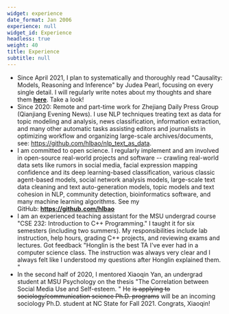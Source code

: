 ```yaml
---
widget: experience
date_format: Jan 2006
experience: null
widget_id: Experience
headless: true
weight: 40
title: Experience
subtitle: null
---
```

* Since April 2021, I plan to systematically and thoroughly read "Causality: Models, Reasoning and Inference" by Judea Pearl, focusing on every single detail. I will regularly write notes about my thoughts and share them **[here](https://github.com/hlbao/causality)**. Take a look!
* Since 2020: Remote and part-time work for Zhejiang Daily Press Group (Qianjiang Evening News). I use NLP techniques treating text as data for topic modeling and analysis, news classification, information extraction, and many other automatic tasks assisting editors and journalists in optimizing workflow and organizing large-scale archives/documents, see: https://github.com/hlbao/nlp_text_as_data.
* I am committed to open science. I regularly implement and am involved in open-source real-world projects and software -- crawling real-world data sets like rumors in social media, facial expression mapping confidence and its deep learning-based classification, various classic agent-based models, social network analysis models, large-scale text data cleaning and text auto-generation models, topic models and text cohesion in NLP, community detection, bioinformatics software, and many machine learning algorithms. See my GitHub: **https://github.com/hlbao**
* I am an experienced teaching assistant for the MSU undergrad course "CSE 232: Introduction to C++ Programming." I taught it for six semesters (including two summers). My responsibilities include lab instruction, help hours, grading C++ projects, and reviewing exams and lectures. Got feedback "Honglin is the best TA I've ever had in a computer science class. The instruction was always very clear and I always felt like I understood my questions after Honglin explained them. "
* In the second half of 2020, I mentored Xiaoqin Yan, an undergrad student at MSU Psychology on the thesis "The Correlation between Social Media Use and Self-esteem. " He ~~is applying to sociology/communication science Ph.D. programs~~ will be an incoming sociology Ph.D. student at NC State for Fall 2021. Congrats, Xiaoqin!